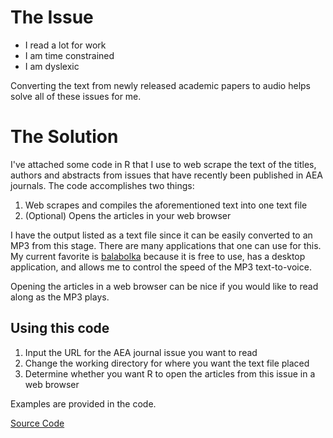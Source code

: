 # The Issue

  - I read a lot for work 
  - I am time constrained
  - I am dyslexic
  
Converting the text from newly released academic papers to audio helps solve all of these issues for me.

# The Solution

I've attached some code in R that I use to web scrape the text of the titles, authors and abstracts from issues that have recently been published in AEA journals. The code accomplishes two things:

1. Web scrapes and compiles the aforementioned text into one text file
2. (Optional) Opens the articles in your web browser
  
I have the output listed as a text file since it can be easily converted to an MP3 from this stage. There are many applications that one can use for this. My current favorite is [balabolka](https://www.cross-plus-a.com/balabolka.htm) because it is free to use, has a desktop application, and allows me to control the speed of the MP3 text-to-voice.

Opening the articles in a web browser can be nice if you would like to read along as the MP3 plays.

## Using this code

1. Input the URL for the AEA journal issue you want to read
2. Change the working directory for where you want the text file placed
3. Determine whether you want R to open the articles from this issue in a web browser

Examples are provided in the code.

[Source Code](https://github.com/joshmartinecon/aea-abstract-web-scraper/blob/main/aea%20abstract%20webscraper.R)
